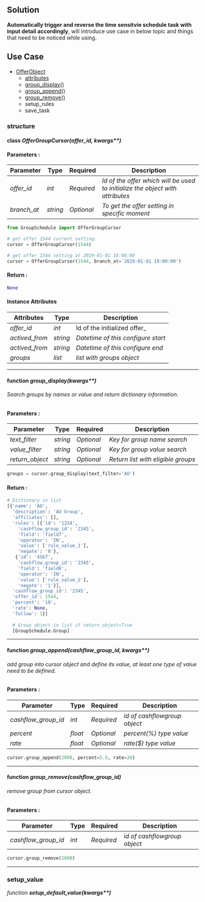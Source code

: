 ## Solution
**Automatically trigger and reverse the time sensitvie schedule task with input detail accordingly**, will introduce use case in below topic and things that need to be noticed while using.


## Use Case

* [OfferObject](#class-offergroupcursoroffer_id-kwargs)
  * [attributes](#instance-attributes)
  * [group_display()](#function-group_displaykwargs)
  * [group_append()](#function-group_appendcashflow_group_id-kwargs)
  * [group_remove()](#function-group_removecashflow_group_id)
  * setup_rules
  * save_task
  
### structure




#### class _OfferGroupCursor(offer_id, kwargs**)_

#### Parameters :
| Parameter | Type | Required | Description |
|----|----|----|----|
|_offer_id_|_int_|_Required_|_Id of the offer which will be used to initialize the object with attributes_|
|_branch_at_|_string_|_Optional_|_To get the offer setting in specific moment_|

```Python
from GroupSchedule import OfferGroupCursor

# get offer 1544 current setting.
cursor = OfferGroupCursor(1544)

# get offer 1544 setting at 2019-01-01 18:00:00
cursor = OfferGroupCursor(1544, branch_at='2019-01-01 18:00:00')
```
#### Return :
```Python
None
```
#### Instance Attributes
| Attributes | Type | Description |
|----|----|----|
|_offer_id_|_int_|Id of the initialized offer_|
|_actived_from_|_string_|_Datetime of this configure start_|
|_actived_from_|_string_|_Datetime of this configure end_|
|_groups_|_list_|_list with groups object_|


---

#### function _group_display(kwargs**)_

###### Search groups by names or value and return dictionary information.

#### Parameters :
| Parameter | Type | Required | Description |
|----|----|----|----|
|_text_filter_|_string_|_Optional_|_Key for group name search_|
|_value_filter_|_string_|_Optional_|_Key for group value search_|
|_return_object_|_string_|_Optional_|_Return list with eligible groups_|

```Python
groups = cursor.group_display(text_filter='AU')
```

#### Return :
```Python
# Dictionary in list
[{'name': 'AU',
  'description': 'AU Group',
  'affiliates': [],
  'rules': [{'id': '1234',
    'cashflow_group_id': '2345',
    'field': 'field7',
    'operator': 'IN',
    'value': ['rule_value_1'],
    'negate': '0'},
   {'id': '4567',
    'cashflow_group_id': '2345',
    'field': 'field8',
    'operator': 'IN',
    'value': ['rule_value_2'],
    'negate': '1'}],
  'cashflow_group_id': '2345',
  'offer_id': 1544,
  'percent': '10',
  'rate': None,
  'follow': 1}]
  
  # Group object in list if return_object=True
  [GroupSchedule.Group]
```
---

#### function _group_append(cashflow_group_id, kwargs**)_

###### add group into cursor object and define its value, at least one type of value need to be defined.

#### Parameters :
| Parameter | Type | Required | Description |
|----|----|----|----|
|_cashflow_group_id_|_int_|_Required_|_id of cashflowgroup object_|
|_percent_|_float_|_Optional_|_percent(%) type value_|
|_rate_|_float_|_Optional_|_rate($) type value_|

```Python
cursor.group_append(2000, percent=5.5, rate=30)
```
---

#### function _group_remove(cashflow_group_id)_

###### remove group from cursor object.

#### Parameters :
| Parameter | Type | Required | Description |
|----|----|----|----|
|_cashflow_group_id_|_int_|_Required_|_id of cashflowgroup object_|

```Python
cursor.group_remove(2000)
```
---

### setup_value

*function* ___setup_default_value(kwargs**)___


